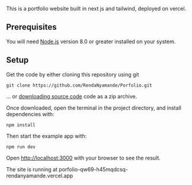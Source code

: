 This is a portfolio website built in next js and tailwind, deployed on vercel.

## Prerequisites

You will need [Node.js](https://nodejs.org) version 8.0 or greater installed on your system.

## Setup

Get the code by either cloning this repository using git

```
git clone https://github.com/RendaNyamande/Porfolio.git
```

... or [downloading source code](https://github.com/RendaNyamande/Porfolio/archive/refs/heads/main.zip) code as a zip archive.

Once downloaded, open the terminal in the project directory, and install dependencies with:

```
npm install
```

Then start the example app with:

```
npm run dev
```

Open [http://localhost:3000](http://localhost:3000) with your browser to see the result.

The site is running at porfolio-qw69-h45mqdcsq-rendanyamande.vercel.app
